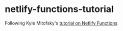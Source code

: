 # netlify-functions-tutorial
Following Kyle Mitofsky's [tutorial on Netlify Functions](https://www.thisdot.co/blog/build-your-backend-with-netlify-functions-in-20-minutes)
